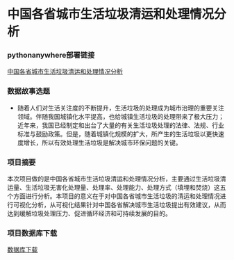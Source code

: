 # 中国各省城市生活垃圾清运和处理情况分析

### pythonanywhere部署链接

[中国各省城市生活垃圾清运和处理情况分析](http://aptx48697.pythonanywhere.com/)

### 数据故事选题

- 随着人们对生活关注度的不断提升，生活垃圾的处理成为城市治理的重要关注领域。伴随我国城镇化水平提高，也给城镇生活垃圾的处理带来了极大压力；近年来，我国已经制定和出台了大量的有关生活垃圾处理的法律、法规、行业标准与鼓励政策。但是，随着城镇化规模的扩大，所产生的生活垃圾以更快速度增长，所以有效处理生活垃圾是解决城市环保问题的关键。

### 项目摘要

本次项目做的是中国各省城市生活垃圾清运和处理情况分析，主要通过生活垃圾清运量、生活垃圾无害化处理量、处理率、处理能力、处理方式（填埋和焚烧）这五个方面进行分析。本项目的意义在于对中国各省城市生活垃圾的清运和处理情况进行可视化分析，从可视化结果针对中国各省解决城市生活垃圾提出有效建议，从而达到缓解垃圾处理压力、促进循环经济和可持续发展的目的。

### 项目数据库下载

[数据库下载](http://aptx48697.pythonanywhere.com/)
